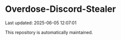 # Overdose-Discord-Stealer

Last updated: 2025-06-05 12:07:01

This repository is automatically maintained.
